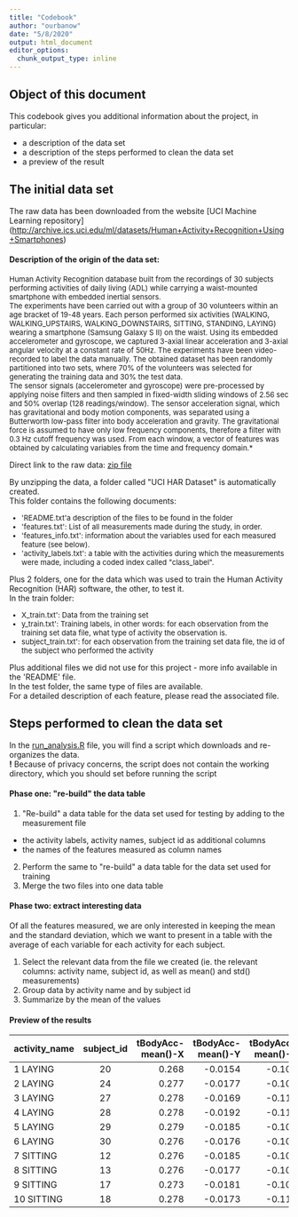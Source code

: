 ```yaml
---
title: "Codebook"
author: "ourbanow"
date: "5/8/2020"
output: html_document
editor_options: 
  chunk_output_type: inline
---
```


## Object of this document

This codebook gives you additional information about the project, in particular:
- a description of the data set
- a description of the steps performed to clean the data set
- a preview of the result

## The initial data set
The raw data has been downloaded from the website 
[UCI Machine Learning repository] (http://archive.ics.uci.edu/ml/datasets/Human+Activity+Recognition+Using+Smartphones)

#### Description of the origin of the data set:  
<font size = "2">

Human Activity Recognition database built from the recordings of 30 subjects performing activities of daily living (ADL) while carrying a waist-mounted smartphone with embedded inertial sensors.  
The experiments have been carried out with a group of 30 volunteers within an age bracket of 19-48 years. Each person performed six activities (WALKING, WALKING_UPSTAIRS, WALKING_DOWNSTAIRS, SITTING, STANDING, LAYING) wearing a smartphone (Samsung Galaxy S II) on the waist. Using its embedded accelerometer and gyroscope, we captured 3-axial linear acceleration and 3-axial angular velocity at a constant rate of 50Hz. The experiments have been video-recorded to label the data manually. The obtained dataset has been randomly partitioned into two sets, where 70% of the volunteers was selected for generating the training data and 30% the test data.  
The sensor signals (accelerometer and gyroscope) were pre-processed by applying noise filters and then sampled in fixed-width sliding windows of 2.56 sec and 50% overlap (128 readings/window). The sensor acceleration signal, which has gravitational and body motion components, was separated using a Butterworth low-pass filter into body acceleration and gravity. The gravitational force is assumed to have only low frequency components, therefore a filter with 0.3 Hz cutoff frequency was used. From each window, a vector of features was obtained by calculating variables from the time and frequency domain.*
</font>   

Direct link to the raw data: [zip file](https://d396qusza40orc.cloudfront.net/getdata%2Fprojectfiles%2FUCI%20HAR%20Dataset.zip)

By unzipping the data, a folder called "UCI HAR Dataset" is automatically created.  
This folder contains the following documents:  
<font size = "2">
* 'README.txt'a description of the files to be found in the folder  
* 'features.txt': List of all measurements made during the study, in order.  
* 'features_info.txt': information about the variables used for each measured feature (see below).  
* 'activity_labels.txt': a table with the activities during which the measurements were made, including a coded index called "class_label".
</font>

Plus 2 folders, one for the data which was used to train the Human Activity Recognition (HAR) software, the other, to test it.  
In the train folder:  
<font size = "2">
* X_train.txt': Data from the training set  
* y_train.txt': Training labels, in other words: for each observation from the training set data file, what type of activity the observation is.  
* subject_train.txt': for each observation from the training set data file, the id of the subject who performed the activity
</font>

Plus additional files we did not use for this project - more info available in the 'README' file.   
In the test folder, the same type of files are available.  
For a detailed description of each feature, please read the associated file. 

## Steps performed to clean the data set
In the [run_analysis.R](https://github.com/ourbanow/DataScienceCoursera/blob/master/Getting%20and%20cleaning%20data/run_analysis.R) file, you will find a script which downloads and re-organizes the data.  
**!** Because of privacy concerns, the script does not contain the working directory, which you should set before running the script

#### Phase one: "re-build" the data table
1. "Re-build" a data table for the data set used for testing by adding to the measurement file   
- the activity labels, activity names, subject id as additional columns  
- the names of the features measured as column names  
2. Perform the same to "re-build" a data table for the data set used for training  
3. Merge the two files into one data table

#### Phase two: extract interesting data
Of all the features measured, we are only interested in keeping the mean and the standard deviation, which we want to present in a table with the average of each variable for each activity for each subject.  
1. Select the relevant data from the file we created (ie. the relevant columns: activity name, subject id, as well as mean() and std() measurements)
2. Group data by activity name and by subject id
3. Summarize by the mean of the values  

#### Preview of the results
|activity_name|subject_id| tBodyAcc-mean()-X| tBodyAcc-mean()-Y| tBodyAcc-mean()-Z| 
|:------------|:--------:|-----------------:|-----------------:|-----------------:|
| 1 LAYING    |       20 |             0.268|           -0.0154|            -0.103| 
| 2 LAYING    |       24 |             0.277|           -0.0177|            -0.108| 
| 3 LAYING    |       27 |             0.278|           -0.0169|            -0.112| 
| 4 LAYING    |       28 |             0.278|           -0.0192|            -0.110| 
| 5 LAYING    |       29 |             0.279|           -0.0185|            -0.109| 
| 6 LAYING    |       30 |             0.276|           -0.0176|            -0.106| 
| 7 SITTING   |       12 |             0.276|           -0.0185|            -0.108| 
| 8 SITTING   |       13 |             0.276|           -0.0177|            -0.109| 
| 9 SITTING   |       17 |             0.273|           -0.0181|            -0.109|
|10 SITTING   |       18 |             0.278|           -0.0173|            -0.110|




